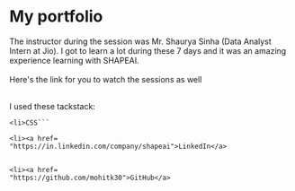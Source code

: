 # My portfolio
 
The instructor during the session was Mr. Shaurya Sinha (Data Analyst Intern at Jio). I got to
learn a lot during these 7 days and it was an amazing experience learning with SHAPEAI.
<br><br>Here's the link for you to watch the sessions as well<br>
 
<br>I used these tackstack:
```<li>HTML
<li>CSS```
 
<li><a href=
"https://in.linkedin.com/company/shapeai">LinkedIn</a>
 
 
<li><a href=
"https://github.com/mohitk30">GitHub</a>
